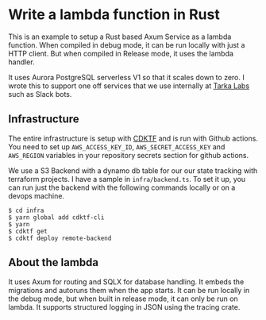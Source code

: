 # Write a lambda function in Rust

This is an example to setup a Rust based Axum Service as a lambda function. When
compiled in debug mode, it can be run locally with just a HTTP client. But when 
compiled in Release mode, it uses the lambda handler.

It uses Aurora PostgreSQL serverless V1 so that it scales down to zero. I wrote 
this to support one off services that we use internally at 
[Tarka Labs](https://tarkalabs.com) such as Slack bots. 

## Infrastructure

The entire infrastructure is setup with [CDKTF](https://developer.hashicorp.com/terraform/cdktf)
and is run with Github actions. You need to set up `AWS_ACCESS_KEY_ID`, `AWS_SECRET_ACCESS_KEY` and 
`AWS_REGION` variables in your repository secrets section for github actions.

We use a S3 Backend with a dynamo db table for our our state tracking with terraform projects. I have a sample
in `infra/backend.ts`. To set it up, you can run just the backend with the following commands
locally or on a devops machine.

```
$ cd infra
$ yarn global add cdktf-cli
$ yarn
$ cdktf get
$ cdktf deploy remote-backend
```

## About the lambda

It uses Axum for routing and SQLX for database handling. It embeds the migrations
and autoruns them when the app starts. It can be run locally in the debug mode, but
when built in release mode, it can only be run on lambda. It supports structured logging
in JSON using the tracing crate.
